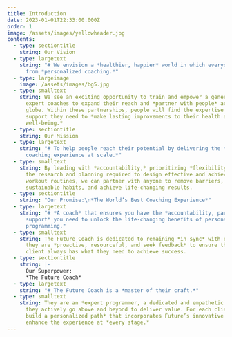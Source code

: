 ```yaml
---
title: Introduction
date: 2023-01-01T22:33:00.000Z
order: 1
image: /assets/images/yellowheader.jpg
contents:
  - type: sectiontitle
    string: Our Vision
  - type: largetext
    string: "# We envision a *healthier, happier* world in which everyone benefits
      from *personalized coaching.*"
  - type: largeimage
    image: /assets/images/bg5.jpg
  - type: smalltext
    string: We see an exciting opportunity to train and empower a generation of
      expert coaches to expand their reach and *partner with people* across the
      globe. Within these partnerships, people will find the expertise and
      support they need to *make lasting improvements to their health and
      well-being.*
  - type: sectiontitle
    string: Our Mission
  - type: largetext
    string: "# To help people reach their potential by delivering the *world’s best
      coaching experience at scale.*"
  - type: smalltext
    string: By leading with *accountability,* prioritizing *flexibility,* and owning
      the research and planning required to design effective and achievable
      workout routines, we can partner with anyone to remove barriers, build
      sustainable habits, and achieve life-changing results.
  - type: sectiontitle
    string: "Our Promise:\n*The World’s Best Coaching Experience*"
  - type: largetext
    string: "# *A coach* that ensures you have the *accountability, partnership, and
      support* you need to unlock the life-changing benefits of personalized
      programming."
  - type: smalltext
    string: The Future Coach is dedicated to remaining *in sync* with each client;
      they are *proactive, resourceful, and seek feedback* to ensure that each
      client always has what they need to achieve success.
  - type: sectiontitle
    string: |-
      Our Superpower:
      *The Future Coach*
  - type: largetext
    string: "# The Future Coach is a *master of their craft.*"
  - type: smalltext
    string: They are an *expert programmer, a dedicated and empathetic partner,* and
      they actively go above and beyond to deliver value. For each client, *they
      build a personalized path* that incorporates Future’s innovative tools to
      enhance the experience at *every stage.*
---
```

